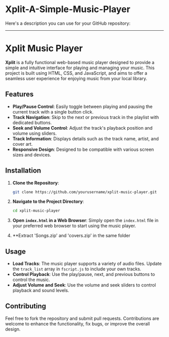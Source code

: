 # Xplit-A-Simple-Music-Player
Here's a description you can use for your GitHub repository:

---

# Xplit Music Player

**Xplit** is a fully functional web-based music player designed to provide a simple and intuitive interface for playing and managing your music. This project is built using HTML, CSS, and JavaScript, and aims to offer a seamless user experience for enjoying music from your local library.

## Features

- **Play/Pause Control**: Easily toggle between playing and pausing the current track with a single button click.
- **Track Navigation**: Skip to the next or previous track in the playlist with dedicated buttons.
- **Seek and Volume Control**: Adjust the track's playback position and volume using sliders.
- **Track Information**: Displays details such as the track name, artist, and cover art.
- **Responsive Design**: Designed to be compatible with various screen sizes and devices.

## Installation

1. **Clone the Repository**:
   ```bash
   git clone https://github.com/yourusername/xplit-music-player.git
   ```

2. **Navigate to the Project Directory**:
   ```bash
   cd xplit-music-player
   ```

3. **Open `index.html` in a Web Browser**: 
   Simply open the `index.html` file in your preferred web browser to start using the music player.

4. **Extract 'Songs.zip' and 'covers.zip' in the same folder

## Usage

- **Load Tracks**: The music player supports a variety of audio files. Update the `track_list` array in `fscript.js` to include your own tracks.
- **Control Playback**: Use the play/pause, next, and previous buttons to control the music.
- **Adjust Volume and Seek**: Use the volume and seek sliders to control playback and sound levels.

## Contributing

Feel free to fork the repository and submit pull requests. Contributions are welcome to enhance the functionality, fix bugs, or improve the overall design.
